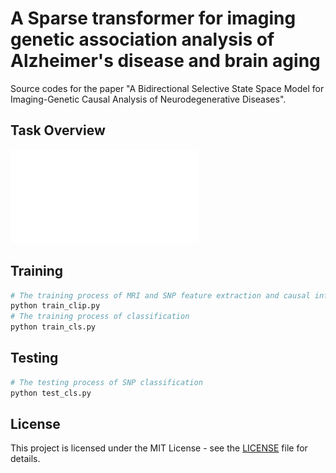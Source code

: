 # A Sparse transformer for imaging genetic association analysis of Alzheimer's disease and brain aging

Source codes for the paper "A Bidirectional Selective State Space Model for Imaging-Genetic Causal Analysis of Neurodegenerative Diseases".

## Task Overview

![Task](overall.pdf)

## Training

```bash
# The training process of MRI and SNP feature extraction and causal inference
python train_clip.py
# The training process of classification
python train_cls.py
```
## Testing

```bash
# The testing process of SNP classification
python test_cls.py
```

## License

This project is licensed under the MIT License - see the [LICENSE](LICENSE) file for details.

